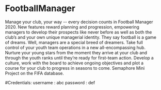 # FootballManager

Manage your club, your way -- every decision counts in Football Manager 2020. New features reward planning and progression, empowering managers to develop their prospects like never before as well as both the club’s and your own unique managerial identity. They say football is a game of dreams. Well, managers are a special breed of dreamers.
Take full control of your youth team operations in a new all-encompassing hub. Nurture your young stars from the moment they arrive at your club and through the youth ranks until they’re ready for first-team action. Develop a culture, work with the board to achieve ongoing objectives and plot a course for your club to progress in seasons to come.
Semaphore Mini Project on the FIFA database.

#Credentials:
  username : abc
  password : def
